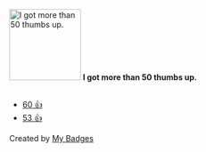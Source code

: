 <img src="https://my-badges.github.io/my-badges/thumbs-up-50.png" alt="I got more than 50 thumbs up." title="I got more than 50 thumbs up." width="128">
<strong>I got more than 50 thumbs up.</strong>
<br><br>

* <a href="https://github.com/microsoft/vscode-go/issues/1982">60 👍</a>
* <a href="https://github.com/actions/runner/issues/1877#issuecomment-1120159353">53 👍</a>


Created by <a href="https://github.com/my-badges/my-badges">My Badges</a>